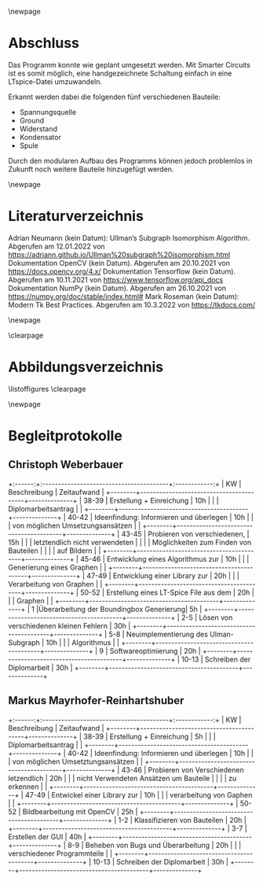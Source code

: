 \newpage

# Abschluss

Das Programm konnte wie geplant umgesetzt werden.
Mit Smarter Circuits ist es somit möglich, eine handgezeichnete Schaltung einfach in eine LTspice-Datei umzuwandeln.

Erkannt werden dabei die folgenden fünf verschiedenen Bauteile:

* Spannungsquelle
* Ground
* Widerstand
* Kondensator
* Spule

Durch den modularen Aufbau des Programms können jedoch problemlos in Zukunft noch weitere Bauteile hinzugefügt werden.


\newpage

# Literaturverzeichnis

Adrian Neumann (kein Datum): Ullman’s Subgraph Isomorphism Algorithm. Abgerufen am 12.01.2022 von <a href="https://adriann.github.io/Ullman%20subgraph%20isomorphism.html">https://adriann.github.io/Ullman%20subgraph%20isomorphism.html</a>
Dokumentation OpenCV (kein Datum). Abgerufen am 20.10.2021 von <a href="https://docs.opencv.org/4.x/">https://docs.opencv.org/4.x/</a>
Dokumentation Tensorflow (kein Datum). Abgerufen am 10.11.2021 von <a href="https://www.tensorflow.org/api_docs">https://www.tensorflow.org/api_docs</a>
Dokumentation NumPy (kein Datum). Abgerufen am 26.10.2021 von <a href="https://numpy.org/doc/stable/index.html#">https://numpy.org/doc/stable/index.html#</a>
Mark Roseman (kein Datum): Modern Tk Best Practices. Abgerufen am 10.3.2022 von <a href="https://tkdocs.com/">https://tkdocs.com/</a>

\newpage

\clearpage
# Abbildungsverzeichnis 
\listoffigures
\clearpage



\newpage

# Begleitprotokolle

## Christoph Weberbauer

+:------:+:----------------------------------------+:------------:+
|   KW   | Beschreibung                            | Zeitaufwand  |
+--------+-----------------------------------------+--------------+
| 38-39  | Erstellung + Einreichung                | 10h          |
|        | Diplomarbeitsantrag                     |              |
+--------+-----------------------------------------+--------------+
| 40-42  | Ideenfindung: Informieren und überlegen | 10h          |
|        | von möglichen Umsetzungsansätzen        |              |
+--------+-----------------------------------------+--------------+
| 43-45  | Probieren von verschiedenen,            | 15h          |
|        | letztendlich nicht verwendeten          |              |
|        | Möglichkeiten zum Finden von Bauteilen  |              |
|        | auf Bildern                             |              |
+--------+-----------------------------------------+--------------+
| 45-46  | Entwicklung eines Algorithmus zur       | 10h          |
|        | Generierung eines Graphen               |              |
+--------+-----------------------------------------+--------------+
| 47-49  | Entwicklung einer Library zur           | 20h          |
|        | Verarbeitung von Graphen                |              |
+--------+-----------------------------------------+--------------+
| 50-52  | Erstellung eines LT-Spice File aus dem  | 20h          |
|        | Graphen                                 |              |
+--------+-----------------------------------------+--------------+
|  1     |Überarbeitung der Boundingbox Generierung| 5h           |
+--------+-----------------------------------------+--------------+
| 2-5    | Lösen von verschiedenen kleinen Fehlern | 30h          |
+--------+-----------------------------------------+--------------+
| 5-8    | Neuimplementierung des Ulman-Subgraph   | 10h          |
|        | Algorithmus                             |              | 
+--------+-----------------------------------------+--------------+
| 9      | Softwareoptimierung                     | 20h          |
+--------+-----------------------------------------+--------------+
| 10-13  | Schreiben der Diplomarbeit              | 30h          |
+--------+-----------------------------------------+--------------+

## Markus Mayrhofer-Reinhartshuber

+:------:+:----------------------------------------+:------------:+
|  KW    | Beschreibung                            | Zeitaufwand  |
+--------+-----------------------------------------+--------------+
| 38-39  | Erstellung + Einreichung                | 5h           |
|        | Diplomarbeitsantrag                     |              |
+--------+-----------------------------------------+--------------+
| 40-42  | Ideenfindung: Informieren und überlegen | 10h          |
|        | von möglichen Umsetztungsansätzen       |              |
+--------+-----------------------------------------+--------------+
| 43-46  | Probieren von Verschiedenen letzendlich | 20h          |
|        | nicht Verwendeten Ansätzen um Bauteile  |              |
|        | zu erkennen                             |              |
+--------+-----------------------------------------+--------------+
| 47-49  | Entwickel einer Library zur             | 10h          |
|        | verarbeitung von Gaphen                 |              |
+--------+-----------------------------------------+--------------+
| 50-52  | Bildbearbeitung mit OpenCV              | 25h          |
+--------+-----------------------------------------+--------------+
| 1-2    | Klassifizieren von Bauteilen            | 20h          |
+--------+-----------------------------------------+--------------+
| 3-7    | Erstellen der GUI                       | 40h          |
+--------+-----------------------------------------+--------------+
| 8-9    | Beheben von Bugs und Überarbeitung      | 20h          |
|        | verschiedener Programmteile             |              |
+--------+-----------------------------------------+--------------+
| 10-13  | Schreiben der Diplomarbeit              | 30h          |
+--------+-----------------------------------------+--------------+
